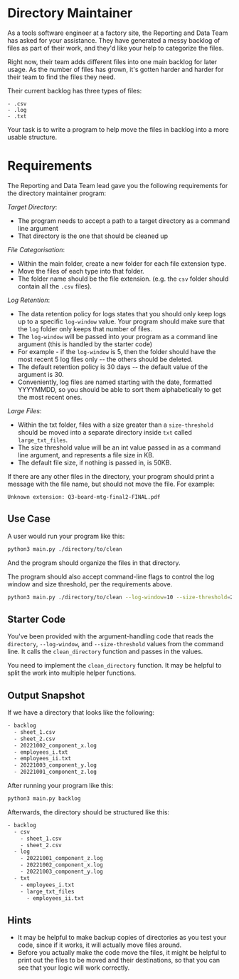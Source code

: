 # Directory Maintainer

As a tools software engineer at a factory site, the Reporting and Data Team has asked for your assistance. They have generated a messy backlog of files as part of their work, and they'd like your help to categorize the files.

Right now, their team adds different files into one main backlog for later usage. As the number of files has grown, it's gotten harder and harder for their team to find the files they need.

Their current backlog has three types of files:

```
- .csv
- .log
- .txt
```

Your task is to write a program to help move the files in backlog into a more usable structure.

# Requirements

The Reporting and Data Team lead gave you the following requirements for the directory maintainer program:

*Target Directory*:
- The program needs to accept a path to a target directory as a command line argument
- That directory is the one that should be cleaned up

*File Categorisation*:
- Within the main folder, create a new folder for each file extension type.
- Move the files of each type into that folder.
- The folder name should be the file extension. (e.g. the `csv` folder should contain all the `.csv` files).

*Log Retention*:
- The data retention policy for logs states that you should only keep logs up to a specific `log-window` value. Your program should make sure that the `log` folder only keeps that number of files.
- The `log-window` will be passed into your program as a command line argument (this is handled by the starter code)
- For example - if the `log-window` is 5, then the folder should have the most recent 5 log files only -- the others should be deleted.
- The default retention policy is 30 days -- the default value of the argument is 30.
- Conveniently, log files are named starting with the date, formatted YYYYMMDD, so you should be able to sort them alphabetically to get the most recent ones.

*Large Files*:
- Within the txt folder, files with a size greater than a `size-threshold` should be moved into a separate directory inside `txt` called `large_txt_files`.
- The size threshold value will be an int value passed in as a command line
    argument, and represents a file size in KB.
- The default file size, if nothing is passed in, is 50KB.

If there are any other files in the directory, your program should print a message with the file name, but should not move the file. For example:

```
Unknown extension: Q3-board-mtg-final2-FINAL.pdf
```

## Use Case

A user would run your program like this:

```sh
python3 main.py ./directory/to/clean
```

And the program should organize the files in that directory.

The program should also accept command-line flags to control the log window and size threshold, per the
requirements above.

```sh
python3 main.py ./directory/to/clean --log-window=10 --size-threshold=20
```

## Starter Code

You've been provided with the argument-handling code that reads the `directory`, `--log-window`, and `--size-threshold` values from the command line. It calls the `clean_directory` function and passes in the values.

You need to implement the `clean_directory` function. It may be helpful to split the work into multiple helper functions.

 ## Output Snapshot

 If we have a directory that looks like the following:

```txt
- backlog
  - sheet_1.csv
  - sheet_2.csv
  - 20221002_component_x.log
  - employees_i.txt
  - employees_ii.txt
  - 20221003_component_y.log
  - 20221001_component_z.log
```

After running your program like this:

```sh
python3 main.py backlog
```

Afterwards, the directory should be structured like this:

```txt
- backlog
  - csv
    - sheet_1.csv
    - sheet_2.csv
  - log
    - 20221001_component_z.log
    - 20221002_component_x.log
    - 20221003_component_y.log
  - txt
    - employees_i.txt
    - large_txt_files
      - employees_ii.txt
```

 ## Hints

- It may be helpful to make backup copies of directories as you test your code,
     since if it works, it will actually move files around.
- Before you actually make the code move the files, it might be helpful to print
    out the files to be moved and their destinations, so that you can see that
    your logic will work correctly.
